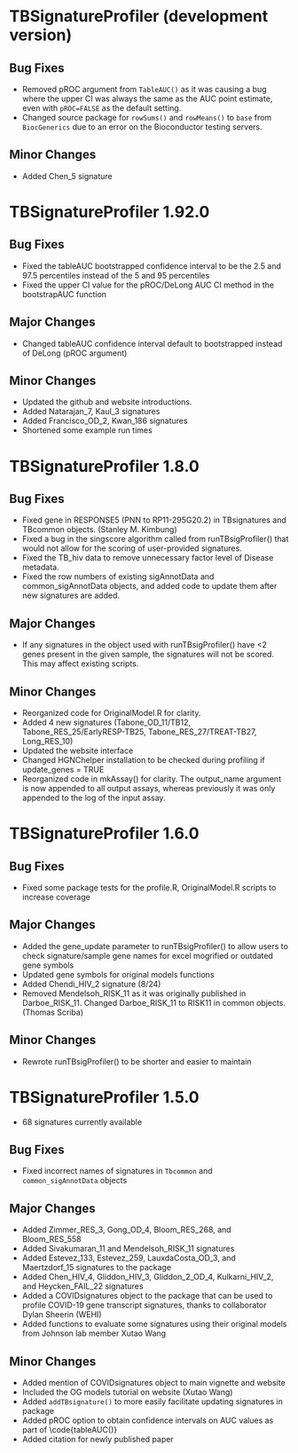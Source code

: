# TBSignatureProfiler (development version)

## Bug Fixes
* Removed pROC argument from `TableAUC()` as it was causing a bug where the upper CI was always
the same as the AUC point estimate, even with `pROC=FALSE` as the default setting.
* Changed source package for `rowSums()` and `rowMeans()` to `base` from `BiocGenerics` due to an error on the Bioconductor testing servers.

## Minor Changes
* Added Chen_5 signature

# TBSignatureProfiler 1.92.0

## Bug Fixes
* Fixed the tableAUC bootstrapped confidence interval to be the 2.5 and 97.5 percentiles instead of the 5 and 95 percentiles
* Fixed the upper CI value for the pROC/DeLong AUC CI method in the bootstrapAUC function

## Major Changes
* Changed tableAUC confidence interval default to bootstrapped instead of DeLong (pROC argument)

## Minor Changes
* Updated the github and website introductions.
* Added Natarajan_7, Kaul_3 signatures
* Added Francisco_OD_2, Kwan_186 signatures
* Shortened some example run times

# TBSignatureProfiler 1.8.0

## Bug Fixes
* Fixed gene in RESPONSE5 (PNN to RP11-295G20.2) in TBsignatures and TBcommon objects. (Stanley M. Kimbung)
* Fixed a bug in the singscore algorithm called from runTBsigProfiler() that would not allow for the scoring of user-provided signatures.
* Fixed the TB_hiv data to remove unnecessary factor level of Disease metadata. 
* Fixed the row numbers of existing sigAnnotData and common_sigAnnotData objects, and added code to update them after new signatures are added.

## Major Changes
* If any signatures in the object used with runTBsigProfiler() have <2 genes present in the given sample, the signatures will not be scored. This may affect existing scripts.

## Minor Changes
* Reorganized code for OriginalModel.R for clarity.
* Added 4 new signatures (Tabone_OD_11/TB12, Tabone_RES_25/EarlyRESP-TB25, Tabone_RES_27/TREAT-TB27, Long_RES_10)
* Updated the website interface
* Changed HGNChelper installation to be checked during profiling if update_genes = TRUE
* Reorganized code in mkAssay() for clarity. The output_name argument is now appended to all output assays, whereas previously it was only appended to the log of the input assay.

# TBSignatureProfiler 1.6.0

## Bug Fixes
* Fixed some package tests for the profile.R, OriginalModel.R scripts to increase coverage

## Major Changes
* Added the gene_update parameter to runTBsigProfiler() to allow users to check signature/sample gene names for excel mogrified or outdated gene symbols
* Updated gene symbols for original models functions
* Added Chendi_HIV_2 signature (8/24)
* Removed Mendelsoh_RISK_11 as it was originally published in Darboe_RISK_11. Changed Darboe_RISK_11 to RISK11 in common objects. (Thomas Scriba) 

## Minor Changes
* Rewrote runTBsigProfiler() to be shorter and easier to maintain

# TBSignatureProfiler 1.5.0

* 68 signatures currently available

## Bug Fixes
* Fixed incorrect names of signatures in `Tbcommon` and `common_sigAnnotData` objects

## Major Changes
* Added Zimmer_RES_3, Gong_OD_4, Bloom_RES_268, and Bloom_RES_558
* Added Sivakumaran_11 and Mendelsoh_RISK_11 signatures
* Added Estevez_133, Estevez_259, LauxdaCosta_OD_3, and Maertzdorf_15 signatures to the package
* Added Chen_HIV_4, Gliddon_HIV_3, Gliddon_2_OD_4, Kulkarni_HIV_2, and Heycken_FAIL_22 signatures
* Added a COVIDsignatures object to the package that can be used to profile COVID-19 gene transcript signatures, thanks to collaborator Dylan Sheerin (WEHI)
* Added functions to evaluate some signatures using their original models from Johnson lab member Xutao Wang

## Minor Changes
* Added mention of COVIDsignatures object to main vignette and website
* Included the OG models tutorial on website (Xutao Wang)
* Added `addTBsignature()` to more easily facilitate updating signatures in package
* Added pROC option to obtain confidence intervals on AUC values as part of \code{tableAUC()}
* Added citation for newly published paper